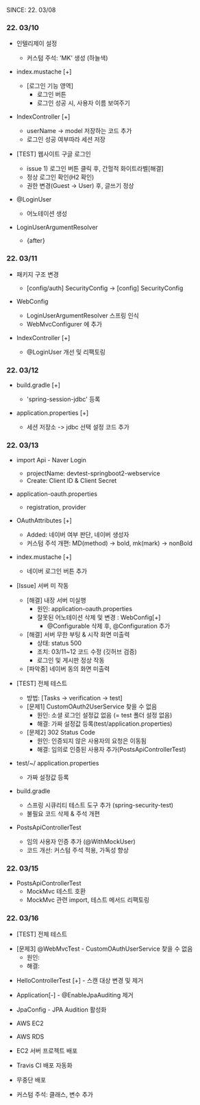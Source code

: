 SINCE: 22. 03/08

### 22. 03/10
* 인텔리제이 설정
  - 커스텀 주석: 'MK' 생성 (하늘색)
  
* index.mustache [+]
  - [로그인 기능 영역]
    - 로그인 버튼
    - 로그인 성공 시, 사용자 이름 보여주기
    
* IndexController [+]
  - userName -> model 저장하는 코드 추가
  - 로그인 성공 여부따라 세션 저장
  
* [TEST] 웹사이트 구글 로그인
  - issue 1) 로그인 버튼 클릭 후, 간헐적 화이트라벨[해결]
  - 정상 로그인 확인(H2 확인)
  - 권한 변경(Guest -> User) 후, 글쓰기 정상
  
* @LoginUser
  - 어노테이션 생성
  
* LoginUserArgumentResolver
  - {after}

### 22. 03/11

* 패키지 구조 변경
  - [config/auth] SecurityConfig
  -> [config] SecurityConfig
  
* WebConfig
  - LoginUserArgumentResolver 스프링 인식
  - WebMvcConfigurer 에 추가

* IndexController [+]
  - @LoginUser 개선 및 리팩토링

### 22. 03/12
* build.gradle [+]
  - 'spring-session-jdbc' 등록
  
* application.properties [+]
  - 세션 저장소 -> jdbc 선택 설정 코드 추가
  
### 22. 03/13
* import Api - Naver Login
  - projectName: devtest-springboot2-webservice
  - Create: Client ID & Client Secret

* application-oauth.properties
  - registration, provider

* OAuthAttributes [+]
  - Added: 네이버 여부 판단, 네이버 생성자
  - 커스텀 주석 개편: MD(method) -> bold, mk(mark) -> nonBold

* index.mustache [+] 
  - 네이버 로그인 버튼 추가

* [Issue] 서버 미 작동
  - [해결] 내장 서버 미실행
    - 원인: application-oauth.properties
    - 잘못된 어노테이션 삭제 및 변경 : WebConfig[+]
      - @Configurable 삭제 후, @Configuration 추가
  - [해결] 서버 무한 부팅 & 시작 화면 미출력
    - 상태: status 500
    - 조치: 03/11~12 코드 수정 (깃허브 검증)
    - 로그인 및 게시판 정상 작동
  - [파악중] 네이버 동의 화면 미출력

* [TEST] 전체 테스트
  - 방법: [Tasks -> verification -> test]
  - [문제1] CustomOAuth2UserService 찾을 수 없음
    - 원인: 소셜 로그인 설정값 없음 (= test 폴더 설정 없음)
    - 해결: 가짜 설정값 등록(test/application.properties)
  - [문제2] 302 Status Code
    - 원인: 인증되지 않은 사용자의 요청은 이동됨
    - 해결: 임의로 인증된 사용자 추가(PostsApiControllerTest)

* test/~/ application.properties 
  - 가짜 설정값 등록

* build.gradle 
  - 스프링 시큐리티 테스트 도구 추가 (spring-security-test)
  - 불필요 코드 삭제 & 주석 개편
  
* PostsApiControllerTest 
  - 임의 사용자 인증 추가 (@WithMockUser)
  - 코드 개선: 커스텀 주석 적용, 가독성 향상
  

### 22. 03/15
* PostsApiControllerTest
  - MockMvc 테스트 호환
  - MockMvc 관련 import, 테스트 메서드 리팩토링

### 22. 03/16
* [TEST] 전체 테스트
 - [문제3] @WebMvcTest - CustomOAuthUserService 찾을 수 없음
   - 원인:
   - 해결:

* HelloControllerTest [+] - 스캔 대상 변경 및 제거
* Application[-] - @EnableJpaAuditing 제거
* JpaConfig - JPA Audition 활성화

* AWS EC2
* AWS RDS
* EC2 서버 프로젝트 배포
* Travis CI 배포 자동화
* 무중단 배포

* 커스텀 주석: 클래스, 변수 추가

